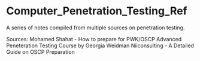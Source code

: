 # Computer_Penetration_Testing_Ref

A series of notes compiled from multiple sources on penetration testing.

Sources:
Mohamed Shahat - How to prepare for PWK/OSCP
Advanced Peneteration Testing Course by Georgia Weidman
Niiconsulting - A Detailed Guide on OSCP Preparation 
